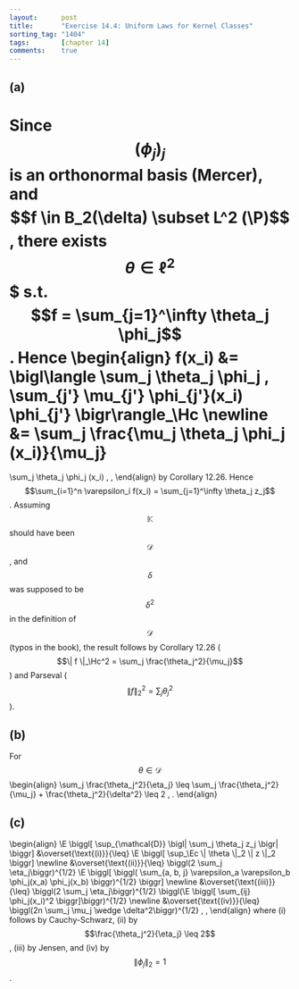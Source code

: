 ```yaml
---
layout:      post
title:       "Exercise 14.4: Uniform Laws for Kernel Classes"
sorting_tag: "1404"
tags:        [chapter 14]
comments:    true
---
```


## (a)

Since $$(\phi_j)_j$$ is an orthonormal basis (Mercer), and
$$f \in B_2(\delta) \subset L^2 (\P)$$, there exists $$\theta \in \ell^2$$$
s.t. $$f = \sum_{j=1}^\infty \theta_j \phi_j$$. Hence
\begin{align}
  f(x\_i)
  &=
  \bigl\langle
    \sum\_j \theta\_j \phi\_j
    ,
    \sum\_{j'} \mu\_{j'} \phi\_{j'}(x\_i) \phi\_{j'}
  \bigr\rangle\_\Hc
  \newline
  &=
  \sum\_j \frac{\mu\_j \theta\_j \phi\_j (x\_i)}{\mu\_j}
  =
  \sum\_j \theta\_j \phi\_j (x\_i)
  \, ,
\end{align}
by Corollary 12.26. Hence
$$\sum_{i=1}^n \varepsilon_i f(x_i) = \sum_{j=1}^\infty \theta_j z_j$$.
Assuming $$\mathbb{K}$$ should have been $$\mathcal{D}$$, and $$\delta$$ was
supposed to be $$\delta^2$$ in the definition of $$\mathcal{D}$$ (typos in the
book), the result follows by Corollary 12.26
($$\| f \|_\Hc^2 = \sum_j \frac{\theta_j^2}{\mu_j}$$) and
Parseval ($$\| f \|_2^2 = \sum_j \theta_j^2$$).


## (b)

For $$\theta \in \mathcal{D}$$
\begin{align}
  \sum\_j \frac{\theta\_j^2}{\eta\_j}
  \leq
  \sum\_j \frac{\theta\_j^2}{\mu\_j} + \frac{\theta\_j^2}{\delta^2}
  \leq
  2
  \, .
\end{align}


## (c)

\begin{align}
  \E \biggl[
    \sup\_{\mathcal{D}} \bigl|
      \sum\_j \theta\_j z\_j
    \bigr|
  \biggr]
  &\overset{\text{(i)}}{\leq}
  \E \biggl[
    \sup\_\Ec \\| \theta \\|\_2 \\| z \\|\_2
  \biggr]
  \newline
  &\overset{\text{(ii)}}{\leq}
  \biggl(2 \sum\_j \eta\_j\biggr)^{1/2}
  \E \biggl[
    \biggl(
        \sum\_{a, b, j}
          \varepsilon\_a \varepsilon\_b \phi\_j(x\_a) \phi\_j(x\_b)
      \biggr)^{1/2}
  \biggr]
  \newline
  &\overset{\text{(iii)}}{\leq}
  \biggl(2 \sum\_j \eta\_j\biggr)^{1/2}
  \biggl(\E \biggl[
    \sum\_{ij} \phi\_j(x\_i)^2
  \biggr]\biggr)^{1/2}
  \newline
  &\overset{\text{(iv)}}{\leq}
  \biggl(2n \sum\_j \mu\_j \wedge \delta^2\biggr)^{1/2}
  \, ,
\end{align}
where (i) follows by Cauchy-Schwarz, (ii) by
$$\frac{\theta_j^2}{\eta_j} \leq 2$$, (iii) by Jensen, and
(iv) by $$\| \phi_j \|_2 = 1$$.
